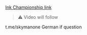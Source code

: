 [Ink Championship link](https://linktr.ee/ink_championship)

> ⚠️ Video will follow

t.me/skymanone German if question
